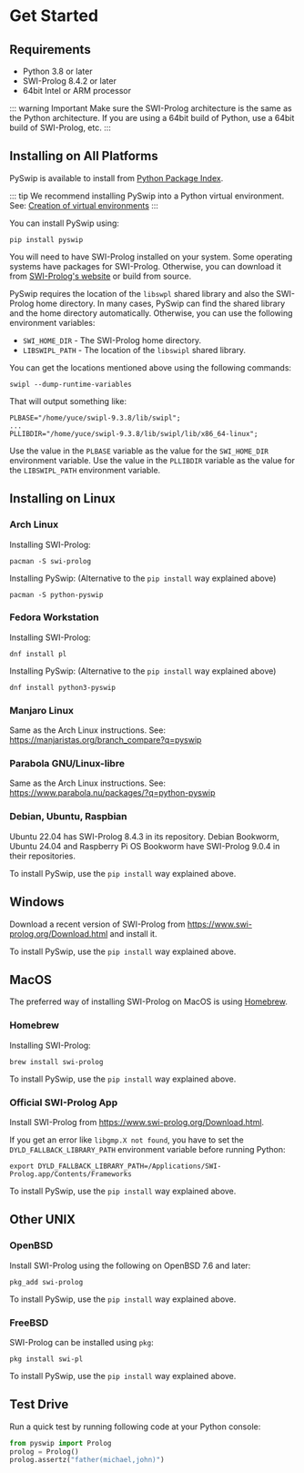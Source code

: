 # Get Started

## Requirements

* Python 3.8 or later
* SWI-Prolog 8.4.2 or later
* 64bit Intel or ARM processor

::: warning Important
Make sure the SWI-Prolog architecture is the same as the Python architecture.
If you are using a 64bit build of Python, use a 64bit build of SWI-Prolog, etc.
:::

## Installing on All Platforms

PySwip is available to install from [Python Package Index](https://pypi.org/project/pyswip/).

::: tip
We recommend installing PySwip into a Python virtual environment.
See: [Creation of virtual environments](https://docs.python.orgs/3/library/venv.html)
:::

You can install PySwip using:
```:no-line-numbers
pip install pyswip
```

You will need to have SWI-Prolog installed on your system.
Some operating systems have packages for SWI-Prolog.
Otherwise, you can download it from [SWI-Prolog's website](https://www.swi-prolog.org/Download.html) or build from source.

PySwip requires the location of the `libswpl` shared library and also the SWI-Prolog home directory.
In many cases, PySwip can find the shared library and the home directory automatically.
Otherwise, you can use the following environment variables:
* `SWI_HOME_DIR` - The SWI-Prolog home directory.
* `LIBSWIPL_PATH` - The location of the `libswipl` shared library.

You can get the locations mentioned above using the following commands:
```:no-line-numbers
swipl --dump-runtime-variables
```

That will output something like:
```:no-line-numbers
PLBASE="/home/yuce/swipl-9.3.8/lib/swipl";
...
PLLIBDIR="/home/yuce/swipl-9.3.8/lib/swipl/lib/x86_64-linux";
```
Use the value in the `PLBASE` variable as the value for the `SWI_HOME_DIR` environment variable.
Use the value in the `PLLIBDIR` variable as the value for the `LIBSWIPL_PATH` environment variable.

## Installing on Linux

### Arch Linux

Installing SWI-Prolog:
```:no-line-numbers
pacman -S swi-prolog
```

Installing PySwip:
(Alternative to the `pip install` way explained above)
```:no-line-numbers
pacman -S python-pyswip
```

### Fedora Workstation

Installing SWI-Prolog:
```:no-line-numbers
dnf install pl
```

Installing PySwip:
(Alternative to the `pip install` way explained above)
```:no-line-numbers
dnf install python3-pyswip
```

### Manjaro Linux

Same as the Arch Linux instructions.
See: https://manjaristas.org/branch_compare?q=pyswip

### Parabola GNU/Linux-libre

Same as the Arch Linux instructions.
See: https://www.parabola.nu/packages/?q=python-pyswip

### Debian, Ubuntu, Raspbian

Ubuntu 22.04 has SWI-Prolog 8.4.3 in its repository.
Debian Bookworm, Ubuntu 24.04 and Raspberry Pi OS Bookworm have SWI-Prolog 9.0.4 in their repositories.

To install PySwip, use the `pip install` way explained above.

## Windows

Download a recent version of SWI-Prolog from https://www.swi-prolog.org/Download.html and install it.

To install PySwip, use the `pip install` way explained above.

## MacOS

The preferred way of installing SWI-Prolog on MacOS is using [Homebrew](https://brew.sh).

### Homebrew

Installing SWI-Prolog:
```:no-line-numbers
brew install swi-prolog
```

To install PySwip, use the `pip install` way explained above.

### Official SWI-Prolog App

Install SWI-Prolog from https://www.swi-prolog.org/Download.html.

If you get an error like `libgmp.X not found`, you have to set the `DYLD_FALLBACK_LIBRARY_PATH` environment variable before running Python:
```:no-line-numbers
export DYLD_FALLBACK_LIBRARY_PATH=/Applications/SWI-Prolog.app/Contents/Frameworks
```

To install PySwip, use the `pip install` way explained above.

## Other UNIX

### OpenBSD

Install SWI-Prolog using the following on OpenBSD 7.6 and later:
```:no-line-numbers
pkg_add swi-prolog
```

To install PySwip, use the `pip install` way explained above.

### FreeBSD

SWI-Prolog can be installed using `pkg`:
```:no-line-numbers
pkg install swi-pl
```

To install PySwip, use the `pip install` way explained above.

## Test Drive

Run a quick test by running following code at your Python console:
```python
from pyswip import Prolog
prolog = Prolog()
prolog.assertz("father(michael,john)")
```
